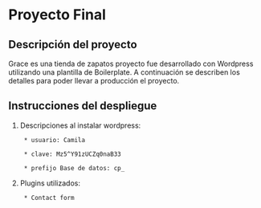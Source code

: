 # Proyecto Final
## Descripción del proyecto
Grace es una tienda de zapatos
proyecto fue desarrollado con Wordpress utilizando una plantilla de Boilerplate. A continuación se describen los detalles para poder llevar a producción el proyecto.

## Instrucciones del despliegue

1. Descripciones al instalar wordpress:


		* usuario: Camila

		* clave: Mz5^Y91zUCZq0naB33

		* prefijo Base de datos: cp_


2. Plugins utilizados:


		* Contact form